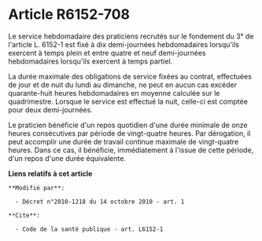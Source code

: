 # Article R6152-708

Le service hebdomadaire des praticiens recrutés sur le fondement du 3° de l'article L. 6152-1 est fixé à dix demi-journées
hebdomadaires lorsqu'ils exercent à temps plein et entre quatre et neuf demi-journées hebdomadaires lorsqu'ils exercent à
temps partiel. 

La durée maximale des obligations de service fixées au contrat, effectuées de jour et de nuit du lundi au dimanche, ne peut
en aucun cas excéder quarante-huit heures hebdomadaires en moyenne calculée sur le quadrimestre. Lorsque le service est
effectué la nuit, celle-ci est comptée pour deux demi-journées. 

Le praticien bénéficie d'un repos quotidien d'une durée minimale de onze heures consécutives par période de vingt-quatre
heures. Par dérogation, il peut accomplir une durée de travail continue maximale de vingt-quatre heures. Dans ce cas, il
bénéficie, immédiatement à l'issue de cette période, d'un repos d'une durée équivalente.

**Liens relatifs à cet article**

	**Modifié par**:

	  - Décret n°2010-1218 du 14 octobre 2010 - art. 1

	**Cite**:

	  - Code de la santé publique - art. L6152-1
